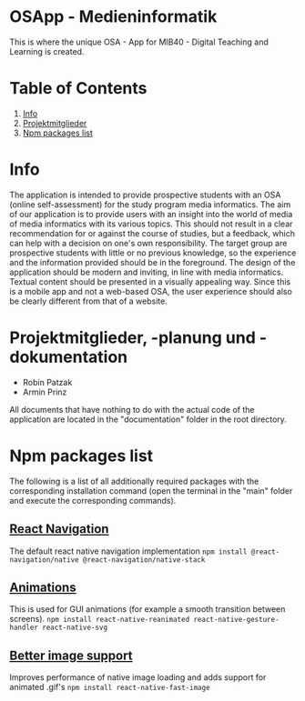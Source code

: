 # OSApp - Medieninformatik
This is where the unique OSA - App for MIB40 - Digital Teaching and Learning is created.

# Table of Contents
1. [Info](#info)
2. [Projektmitglieder](#projektmitglieder)
3. [Npm packages list](#npm-packages-list)

# Info
The application is intended to provide prospective students with an OSA (online self-assessment) for the study program
media informatics. The aim of our application is to provide users with an insight into the world of media of media informatics with its various topics. This should not result in a clear recommendation for or against the course of studies, but a feedback, which can help with a
decision on one's own responsibility. The target group are prospective students with little or no previous knowledge, so the experience and the information provided should be in the foreground. The design of the application should be modern and inviting, in line with media informatics.
Textual content should be presented in a visually appealing way. Since this is a mobile app and not a web-based OSA, the user experience should also be clearly different from that of a website.

# Projektmitglieder, -planung und -dokumentation
* Robin Patzak
* Armin Prinz

All documents that have nothing to do with the actual code of the application are located in the "documentation" folder in the root directory.

# Npm packages list
The following is a list of all additionally required packages with the corresponding installation command (open the terminal in the "main" folder and execute the corresponding commands).

## [React Navigation](https://reactnative.dev/docs/navigation)
The default react native navigation implementation
``npm install @react-navigation/native @react-navigation/native-stack``

## [Animations](https://reactnative.dev/docs/animations)
This is used for GUI animations (for example a smooth transition between screens).
``npm install react-native-reanimated react-native-gesture-handler react-native-svg``

## [Better image support](https://github.com/DylanVann/react-native-fast-image)
Improves performance of native image loading and adds support for animated .gif's
``npm install react-native-fast-image``